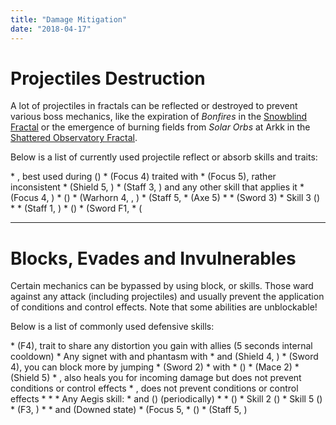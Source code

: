 ```yaml
---
title: "Damage Mitigation"
date: "2018-04-17"
---
```


# Projectiles Destruction

A lot of projectiles in fractals can be reflected or destroyed to prevent various boss mechanics, like the expiration of _Bonfires_ in the [Snowblind Fractal](https://discretize.eu/fractals/snowblind) or the emergence of burning fields from _Solar Orbs_ at Arkk in the [Shattered Observatory Fractal](https://discretize.eu/fractals/shattered-observatory).

Below is a list of currently used projectile reflect or absorb skills and traits:

<CardGroup itemsPerRow="3">

<Card color="mesmer">
<CardHeader>
<Specialization name="mesmer"/>
</CardHeader>
<CardContent>
* <Skill id="10302"/>, best used during <Skill id="29830"/> (<Icon name="chronomancer"/>)
* <Skill id="10186"/> (Focus 4) traited with <Trait id="751"/>
* <Skill id="10282"/> (Focus 5), rather inconsistent
* <Skill id="30643"/> (Shield 5, <Icon name="chronomancer"/>)
</CardContent>
</Card>

<Card color="elementalist">
<CardHeader>
<Specialization name="elementalist"/>
</CardHeader>
<CardContent>
* <Skill id="5685"/> (Staff 3, <Skill id="5495" text="false"/>) and any other skill that applies it
* <Skill id="5530"/> (Focus 4, <Skill id="5494" text="false"/>)
* <Skill id="30432"/> (<Icon name="tempest"/>)
* <Skill id="29453"/> (Warhorn 4, <Skill id="5495" text="false"/>, <Icon name="tempest"/>)
</CardContent>
</Card>

<Card color="ranger">
<CardHeader>
<Specialization name="ranger"/>
</CardHeader>
<CardContent>
* <Skill id="31496"/> (Staff 5, <Icon name="druid"/>
* <Skill id="12639"/> (Axe 5)
</CardContent>
</Card>

<Card color="guardian">
<CardHeader>
<Specialization name="guardian"/>
</CardHeader>
<CardContent>
* <Skill id="9251"/>
* <Skill id="9107"/> (Sword 3)
* <Skill id="42259"/> Skill 3 (<Icon name="firebrand"/>)
</CardContent>
</Card>

<Card color="thief">
<CardHeader>
<Specialization name="thief"/>
</CardHeader>
<CardContent>
* <Skill id="14184"/>
* <Skill id="30434"/> (Staff 1, <Icon name="daredevil"/>)
</CardContent>
</Card>

<Card color="warrior">
<CardHeader>
<Specialization name="warrior"/>
</CardHeader>
<CardContent>
* <Skill id="30074"/> (<Icon name="berserker"/>)
* <Skill id="30682"/> (Sword F1, <Icon name="berserker"/>
* <Skill id="45333"/> (<Icon name="spellbreaker"/>
</CardContent>
</Card>

</CardGroup>

---

# Blocks, Evades and Invulnerables

Certain mechanics can be bypassed by using block, <Effect name="invulnerability"/> or <Boon name="aegis"/> skills. Those ward against any attack (including projectiles) and usually prevent the application of conditions and control effects. Note that some abilities are unblockable!

Below is a list of commonly used defensive skills:

<CardGroup itemsPerRow="3">

<Card color="mesmer">
<CardHeader>
<Specialization name="mesmer"/>
</CardHeader>
<CardContent>
* <Skill id="10192"/> (F4), trait <Trait id="1852"/> to share any distortion you gain with allies (5 seconds internal cooldown)
* Any signet with <Trait id="713"/> and phantasm with <Trait id="1866"/>
* <Skill id="30769"/> and <Skill id="29649"/> (Shield 4, <Icon name="chronomancer"/>)
* <Skill id="10280"/> (Sword 4), you can block more by jumping
* <Skill id="10334"/> (Sword 2)
* <Skill id="29526"/> with <Boon name="aegis"/>
</CardContent>
</Card>

<Card color="warrior">
<CardHeader>
<Specialization name="warrior"/>
</CardHeader>
<CardContent>
* <Skill id="30074"/> (<Icon name="berserker"/>)
* <Skill id="14507"/> (Mace 2)
* <Skill id="14362"/> (Shield 5)
* <Skill id="21815"/>, also heals you for incoming damage but does not prevent conditions or control effects
* <Skill id="14392"/>, does not prevent conditions or control effects
</CardContent>
</Card>

<Card color="guardian">
<CardHeader>
<Specialization name="guardian"/>
</CardHeader>
<CardContent>
* <Skill id="9102"/>
* <Skill id="9154"/>
* Any Aegis skill:
    * <Skill id="9118"/> and <Skill id="42259"/> (<Icon name="firebrand"/>) (periodically)
    * <Skill id="9084"/>
    * <Skill id="41475"/> (<Icon name="firebrand"/>)
    * <Skill id="42259"/> Skill 2 (<Icon name="firebrand"/>)
    * <Skill id="42259"/> Skill 5 (<Icon name="firebrand"/>)
* <Skill id="30029"/> (F3, <Icon name="dragonhunter"/>)
</CardContent>
</Card>

<Card color="elementalist">
<CardHeader>
<Specialization name="elementalist"/>
</CardHeader>
<CardContent>
* <Skill id="5641"/>
* <Skill id="5554"/> and <Skill id="5564"/> (Downed state)
* <Skill id="5521"/> (Focus 5, <Skill id="5495" text="false"/>
</CardContent>
</Card>

<Card color="thief">
<CardHeader>
<Specialization name="thief"/>
</CardHeader>
<CardContent>
* <Skill id="30661"/> (<Icon name="daredevil"/>)
* <Skill id="30597"/> (Staff 5, <Icon name="daredevil"/>)
</CardContent>
</Card>

</CardGroup>

